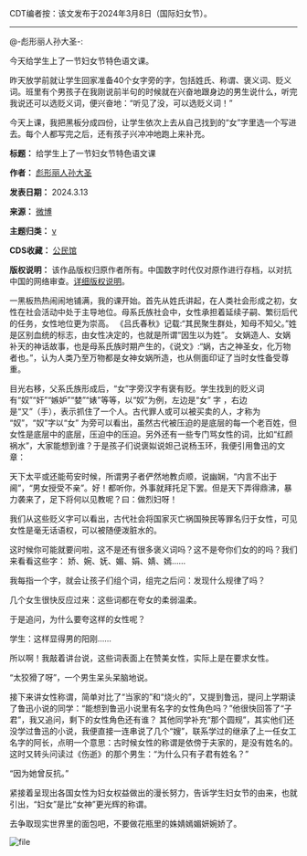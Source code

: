 CDT编者按：该文发布于2024年3月8日（国际妇女节）。




---


@-彪形丽人孙大圣-:


今天给学生上了一节妇女节特色语文课。 


昨天放学前就让学生回家准备40个女字旁的字，包括姓氏、称谓、褒义词、贬义词。班里有个男孩子在我刚说前半句的时候就在兴奋地跟身边的男生说什么，听完我说还可以选贬义词，便兴奋地：“听见了没，可以选贬义词！” 


今天上课，我把黑板分成四份，让学生依次上去从自己找到的“女”字里选一个写进去。每个人都写完之后，还有孩子兴冲冲地跑上来补充。




**标题：** 给学生上了一节妇女节特色语文课  

**作者：** [彪形丽人孙大圣](https://chinadigitaltimes.net/space/彪形丽人孙大圣)  

**发表日期：** 2024.3.13  

**来源：** [微博](https://weibo.com/7594205274/5009784278881152)  

**主题归类：** [v](https://chinadigitaltimes.net/space/妇女节)  

**CDS收藏：** [公民馆](https://chinadigitaltimes.net/space/%E5%85%AC%E6%B0%91%E9%A6%86)  

**版权说明：** 该作品版权归原作者所有。中国数字时代仅对原作进行存档，以对抗中国的网络审查。[详细版权说明](https://chinadigitaltimes.net/chinese/copyright)。


一黑板热热闹闹地铺满，我的课开始。首先从姓氏讲起，在人类社会形成之初，女性在社会活动中处于主导地位。母系氏族社会中，女性承担着延续子嗣、繁衍后代的任务，女性地位更为崇高。 《吕氏春秋》记载:“其民聚生群处，知母不知父。”姓是区别血统的标志，由女性决定的，也就是所谓“因生以为姓”。 女娲造人、女娲补天的神话故事，也是母系氏族时期产生的，《说文》:“娲，古之神圣女，化万物者也。”，认为人类乃至万物都是女神女娲所造，也从侧面印证了当时女性备受尊重。 


目光右移，父系氏族形成后，“女”字旁汉字有褒有贬。学生找到的贬义词有“奴”“奸”“嫉妒”“婪”“婊”等等，以“奴”为例，左边是“女” 字 ，右边是“又”（手），表示抓住了一个人。古代罪人或可以被买卖的人，才称为 “奴”，“奴”字以“女” 为旁可以看出，虽然古代被压迫的是底层的每一个老百姓，但女性是底层中的底层，压迫中的压迫。另外还有一些专门骂女性的词，比如“红颜祸水”，大家能想到谁？于是孩子们说褒姒说妲己说杨玉环，我便引用鲁迅的文章： 


天下太平或还能苟安时候，所谓男子者俨然地教贞顺，说幽娴，“内言不出于阃”，“男女授受不亲”。好！都听你，外事就拜托足下罢。但是天下弄得鼎沸，暴力袭来了，足下将何以见教呢？曰：做烈妇呀！ 


我们从这些贬义字可以看出，古代社会将国家灭亡祸国殃民等罪名归于女性，可见女性是毫无话语权，可以被随便泼脏水的。 


这时候你可能就要问啦，这不是还有很多褒义词吗？这不是夸你们女的的吗？我们来看看这些字： 娇、婉、妩、媚、娟、婧、嫣…… 


我每指一个字，就会让孩子们组个词，组完之后问：发现什么规律了吗？ 


几个女生很快反应过来：这些词都在夸女的柔弱温柔。 


于是追问，为什么要夸这样的女性呢？ 


学生：这样显得男的阳刚…… 


所以啊！我敲着讲台说，这些词表面上在赞美女性，实际上是在要求女性。 


“太狡猾了呀”，一个男生呆头呆脑地说。 


接下来讲女性称谓，简单对比了“当家的”和“烧火的”，又提到鲁迅，提问上学期读了鲁迅小说的同学：“能想到鲁迅小说里有名字的女性角色吗？”他很快回答了“子君”，我又追问，剩下的女性角色还有谁？ 其他同学补充“那个圆规”，其实他们还没学过鲁迅的小说，我便直接一连串说了几个“嫂”，联系学过的继承了上一任女工名字的阿长，点明一个意思：古时候女性的称谓是依傍于夫家的，是没有姓名的。这时又转头问读过《伤逝》的那个男生：“为什么只有子君有姓名？” 


“因为她曾反抗。” 


紧接着呈现出各国女性为妇女权益做出的漫长努力，告诉学生妇女节的由来，也就引出，“妇女”是比“女神”更光辉的称谓。 


去争取现实世界里的面包吧，不要做花瓶里的姝婧嫣媚妍婉娇了。


![file](https://chinadigitaltimes.net/chinese/files/2024/03/image-1710329964922.png)

